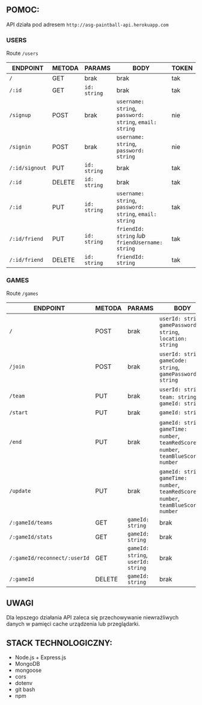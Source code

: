 ## POMOC: 

API działa pod adresem `http://asg-paintball-api.herokuapp.com`

### USERS

Route `/users`

| ENDPOINT | METODA | PARAMS | BODY | TOKEN |
|---|---|---|---|---|
| `/` | GET | brak | brak | tak |
| `/:id` | GET | `id: string` | brak | tak |
| `/signup` | POST | brak | `username: string`, `password: string`, `email: string` | nie |
| `/signin` | POST | brak | `username: string`, `password: string` | nie |
| `/:id/signout` | PUT | `id: string` | brak | tak |
| `/:id` | DELETE | `id: string` | brak | tak |
| `/:id` | PUT | `id: string` | `username: string`, `password: string`, `email: string` | tak |
| `/:id/friend` | PUT | `id: string` | `friendId: string` *lub* `friendUsername: string` | tak |
| `/:id/friend` | DELETE | `id: string` | `friendId: string` | tak |

### GAMES

Route `/games`

| ENDPOINT | METODA | PARAMS | BODY | TOKEN |
|---|---|---|---|---|
| `/` | POST | brak | `userId: string`, `gamePassword: string`, `location: string` | tak |
| `/join` | POST | brak | `userId: string`, `gameCode: string`, `gamePassword: string` | tak |
| `/team` | PUT | brak | `userId: string`, `team: string`, `gameId: string` | tak |
| `/start` | PUT | brak | `gameId: string` | tak |
| `/end` | PUT | brak | `gameId: string`, `gameTime: number`, `teamRedScores: number`, `teamBlueScores: number` | tak |
| `/update` | PUT | brak | `gameId: string`, `gameTime: number`, `teamRedScores: number`, `teamBlueScores: number` | tak |
| `/:gameId/teams` | GET | `gameId: string` | brak | tak |
| `/:gameId/stats` | GET | `gameId: string` | brak | tak |
| `/:gameId/reconnect/:userId` | GET | `gameId: string`, `userId: string` | brak | tak |
| `/:gameId` | DELETE | `gameId: string` | brak | tak |
  
## UWAGI

Dla lepszego działania API zaleca się przechowywanie niewrażliwych danych w pamięci cache urządzenia lub przeglądarki.

## STACK TECHNOLOGICZNY:
- Node.js + Express.js
- MongoDB
- mongoose
- cors
- dotenv
- git bash
- npm